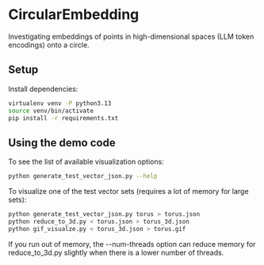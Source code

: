# CircularEmbedding

Investigating embeddings of points in high-dimensional spaces (LLM token encodings) onto a circle.

## Setup

Install dependencies:

```bash
virtualenv venv -P python3.13
source venv/bin/activate
pip install -r requirements.txt
```

## Using the demo code

To see the list of available visualization options:

```bash
python generate_test_vector_json.py --help
```

To visualize one of the test vector sets (requires a lot of
memory for large sets):

```bash
python generate_test_vector_json.py torus > torus.json
python reduce_to_3d.py < torus.json > torus_3d.json
python gif_visualze.py < torus_3d.json > torus.gif
```

If you run out of memory, the --num-threads option can
reduce memory for reduce_to_3d.py slightly when there is a
lower number of threads.
